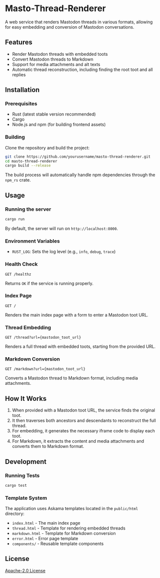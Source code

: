# Masto-Thread-Renderer

A web service that renders Mastodon threads in various formats, allowing for easy embedding and conversion of Mastodon conversations.

## Features

- Render Mastodon threads with embedded toots
- Convert Mastodon threads to Markdown
- Support for media attachments and alt texts
- Automatic thread reconstruction, including finding the root toot and all replies

## Installation

### Prerequisites

- Rust (latest stable version recommended)
- Cargo
- Node.js and npm (for building frontend assets)

### Building

Clone the repository and build the project:

```bash
git clone https://github.com/yourusername/masto-thread-renderer.git
cd masto-thread-renderer
cargo build --release
```

The build process will automatically handle npm dependencies through the `npm_rs` crate.

## Usage

### Running the server

```bash
cargo run
```

By default, the server will run on `http://localhost:8000`.

### Environment Variables

- `RUST_LOG`: Sets the log level (e.g., `info`, `debug`, `trace`)

### Health Check

```
GET /healthz
```

Returns `OK` if the service is running properly.

### Index Page

```
GET /
```

Renders the main index page with a form to enter a Mastodon toot URL.

### Thread Embedding

```
GET /thread?url={mastodon_toot_url}
```

Renders a full thread with embedded toots, starting from the provided URL.

### Markdown Conversion

```
GET /markdown?url={mastodon_toot_url}
```

Converts a Mastodon thread to Markdown format, including media attachments.

## How It Works

1. When provided with a Mastodon toot URL, the service finds the original toot.
2. It then traverses both ancestors and descendants to reconstruct the full thread.
3. For embedding, it generates the necessary iframe code to display each toot.
4. For Markdown, it extracts the content and media attachments and converts them to Markdown format.

## Development

### Running Tests

```bash
cargo test
```

### Template System

The application uses Askama templates located in the `public/html` directory:

- `index.html` - The main index page
- `thread.html` - Template for rendering embedded threads
- `markdown.html` - Template for Markdown conversion
- `error.html` - Error page template
- `components/` - Reusable template components

## License

[Apache-2.0 License](LICENSE)
